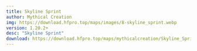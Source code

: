 ```yaml
---
title: Skyline Sprint
author: Mythical Creation
img: https://download.hfpro.top/maps/images/8-skyline_sprint.webp
version: 1.20.2+
desc: "Skyline Sprint"
download: https://download.hfpro.top/maps/mythicalcreation/Skyline_Sprint.zip
---
```

